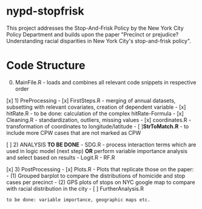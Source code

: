 # nypd-stopfrisk
This project addresses the Stop-And-Frisk Policy by the New York City Policy Department and builds upon the paper "Precinct or prejudice? Understanding racial disparities in New York City's stop-and-frisk policy".

# Code Structure
0) MainFile.R - loads and combines all relevant code snippets in respective order

 [x] 1) PreProcessing
      - [x] FirstSteps.R - merging of annual datasets, subsetting with relevant covariates, creation of dependent variable
      - [x] hitRate.R - to be done: calculation of the complex hitRate-Formula
      - [x] Cleaning.R - standardization, outliers, missing values
      - [x] coordinates.R - transformation of coordinates to longitude/latitude
      - [ ]**StrToMatch.R** - to include more CPW cases that are not marked as CPW 
      
 [ ] 2) ANALYSIS  **TO BE DONE**
      - SDG.R - process interaction terms which are used in logic model (next step)  **OR**  perform variable importance analysis and select based on results
      - Logit.R
      - RF.R 
   
 [x] 3) PostProcessing
      - [x] Plots.R - Plots that replicate those on the paper:
        - (1) Grouped barplot to compare the distributions of homicide and stop cases per precinct
        - (2) GPS plots of stops on NYC google map to compare with racial distribution in the city
      - [ ] FurtherAnalysis.R
      
      
    to be done: variable importance, geographic maps etc.
